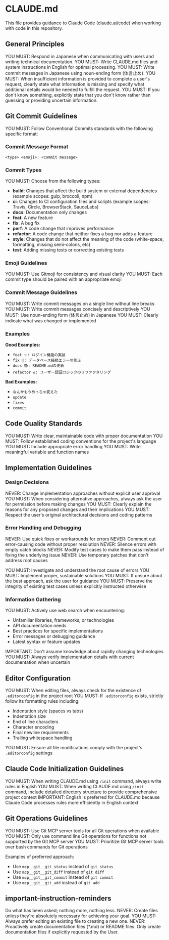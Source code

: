 # CLAUDE.md

This file provides guidance to Claude Code (claude.ai/code) when working with code in this repository.

## General Principles

YOU MUST: Respond in Japanese when communicating with users and writing technical documentation.
YOU MUST: Write CLAUDE.md files and system instructions in English for optimal processing.
YOU MUST: Write commit messages in Japanese using noun-ending form (体言止め).
YOU MUST: When insufficient information is provided to complete a user's request, clearly state what information is missing and specify what additional details would be needed to fulfill the request.
YOU MUST: If you don't know something, explicitly state that you don't know rather than guessing or providing uncertain information.

## Git Commit Guidelines

YOU MUST: Follow Conventional Commits standards with the following specific format:

### Commit Message Format

```text
<type> <emoji>: <commit message>
```

### Commit Types

YOU MUST: Choose from the following types:

- **build**: Changes that affect the build system or external dependencies (example scopes: gulp, broccoli, npm)
- **ci**: Changes to CI configuration files and scripts (example scopes: Travis, Circle, BrowserStack, SauceLabs)
- **docs**: Documentation only changes
- **feat**: A new feature
- **fix**: A bug fix
- **perf**: A code change that improves performance
- **refactor**: A code change that neither fixes a bug nor adds a feature
- **style**: Changes that do not affect the meaning of the code (white-space, formatting, missing semi-colons, etc)
- **test**: Adding missing tests or correcting existing tests

### Emoji Guidelines

YOU MUST: Use Gitmoji for consistency and visual clarity
YOU MUST: Each commit type should be paired with an appropriate emoji

### Commit Message Guidelines

YOU MUST: Write commit messages on a single line without line breaks
YOU MUST: Write commit messages concisely and descriptively
YOU MUST: Use noun-ending form (体言止め) in Japanese
YOU MUST: Clearly indicate what was changed or implemented

### Examples

**Good Examples:**

- `feat ✨: ログイン機能の実装`
- `fix 🐛: データベース接続エラーの修正`
- `docs 📚: README.mdの更新`
- `refactor ♻️: ユーザー認証ロジックのリファクタリング`

**Bad Examples:**

- `なんかもうめっちゃ変えた`
- `update`
- `fixes`
- `commit`

## Code Quality Standards

YOU MUST: Write clear, maintainable code with proper documentation
YOU MUST: Follow established coding conventions for the project's language
YOU MUST: Include appropriate error handling
YOU MUST: Write meaningful variable and function names

## Implementation Guidelines

### Design Decisions

NEVER: Change implementation approaches without explicit user approval
YOU MUST: When considering alternative approaches, always ask the user for permission before making changes
YOU MUST: Clearly explain the reasons for any proposed changes and their implications
YOU MUST: Respect the user's original architectural decisions and coding patterns

### Error Handling and Debugging

NEVER: Use quick fixes or workarounds for errors
NEVER: Comment out error-causing code without proper resolution
NEVER: Silence errors with empty catch blocks
NEVER: Modify test cases to make them pass instead of fixing the underlying issue
NEVER: Use temporary patches that don't address root causes

YOU MUST: Investigate and understand the root cause of errors
YOU MUST: Implement proper, sustainable solutions
YOU MUST: If unsure about the best approach, ask the user for guidance
YOU MUST: Preserve the integrity of existing test cases unless explicitly instructed otherwise

### Information Gathering

YOU MUST: Actively use web search when encountering:

- Unfamiliar libraries, frameworks, or technologies
- API documentation needs
- Best practices for specific implementations
- Error messages or debugging guidance
- Latest syntax or feature updates

IMPORTANT: Don't assume knowledge about rapidly changing technologies
YOU MUST: Always verify implementation details with current documentation when uncertain

## Editor Configuration

YOU MUST: When editing files, always check for the existence of `.editorconfig` in the project root
YOU MUST: If `.editorconfig` exists, strictly follow its formatting rules including:

- Indentation style (spaces vs tabs)
- Indentation size
- End of line characters
- Character encoding
- Final newline requirements
- Trailing whitespace handling

YOU MUST: Ensure all file modifications comply with the project's `.editorconfig` settings

## Claude Code Initialization Guidelines

YOU MUST: When writing CLAUDE.md using `/init` command, always write rules in English
YOU MUST: When writing CLAUDE.md using `/init` command, include detailed directory structure to provide comprehensive project context
IMPORTANT: English is preferred for CLAUDE.md because Claude Code processes rules more efficiently in English context

## Git Operations Guidelines

YOU MUST: Use Git MCP server tools for all Git operations when available
YOU MUST: Only use command line Git operations for functions not supported by the Git MCP server
YOU MUST: Prioritize Git MCP server tools over bash commands for Git operations

Examples of preferred approach:
- Use `mcp__git__git_status` instead of `git status`
- Use `mcp__git__git_diff` instead of `git diff`
- Use `mcp__git__git_commit` instead of `git commit`
- Use `mcp__git__git_add` instead of `git add`

## important-instruction-reminders

Do what has been asked; nothing more, nothing less.
NEVER: Create files unless they're absolutely necessary for achieving your goal.
YOU MUST: Always prefer editing an existing file to creating a new one.
NEVER: Proactively create documentation files (*.md) or README files. Only create documentation files if explicitly requested by the User.
